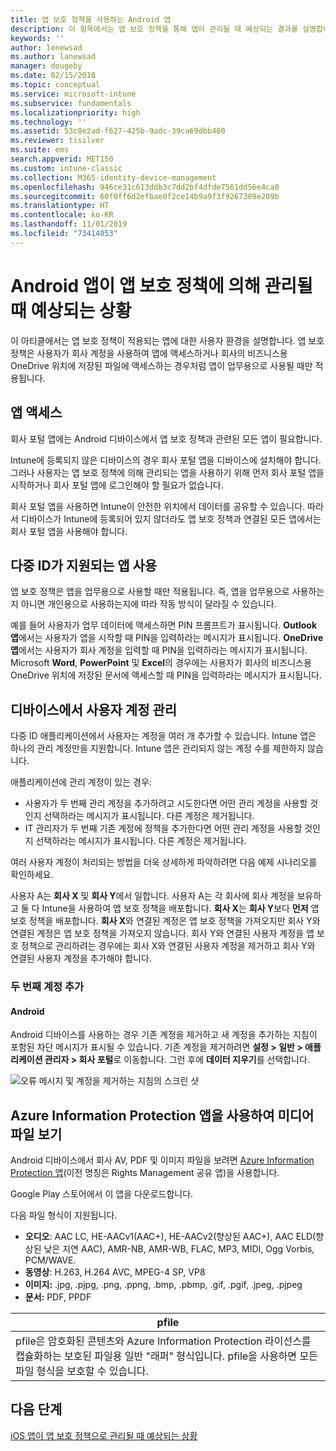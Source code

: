 ```yaml
---
title: 앱 보호 정책을 사용하는 Android 앱
description: 이 항목에서는 앱 보호 정책을 통해 앱이 관리될 때 예상되는 결과를 설명합니다.
keywords: ''
author: lenewsad
ms.author: lanewsad
manager: dougeby
ms.date: 02/15/2018
ms.topic: conceptual
ms.service: microsoft-intune
ms.subservice: fundamentals
ms.localizationpriority: high
ms.technology: ''
ms.assetid: 53c8e2ad-f627-425b-9adc-39ca69dbb460
ms.reviewer: tisilver
ms.suite: ems
search.appverid: MET150
ms.custom: intune-classic
ms.collection: M365-identity-device-management
ms.openlocfilehash: 946ce31c613ddb3c7dd2bf4dfde7561dd56e4ca0
ms.sourcegitcommit: 60f0ff6d2efbae0f2ce14b9a9f3f9267309e209b
ms.translationtype: HT
ms.contentlocale: ko-KR
ms.lasthandoff: 11/01/2019
ms.locfileid: "73414053"
---
```

# <a name="what-to-expect-when-your-android-app-is-managed-by-app-protection-policies"></a>Android 앱이 앱 보호 정책에 의해 관리될 때 예상되는 상황

이 아티클에서는 앱 보호 정책이 적용되는 앱에 대한 사용자 환경을 설명합니다. 앱 보호 정책은 사용자가 회사 계정을 사용하여 앱에 액세스하거나 회사의 비즈니스용 OneDrive 위치에 저장된 파일에 액세스하는 경우처럼 앱이 업무용으로 사용될 때만 적용됩니다.

## <a name="access-apps"></a>앱 액세스

회사 포털 앱에는 Android 디바이스에서 앱 보호 정책과 관련된 모든 앱이 필요합니다.

Intune에 등록되지 않은 디바이스의 경우 회사 포털 앱을 디바이스에 설치해야 합니다. 그러나 사용자는 앱 보호 정책에 의해 관리되는 앱을 사용하기 위해 먼저 회사 포털 앱을 시작하거나 회사 포털 앱에 로그인해야 할 필요가 없습니다.

회사 포털 앱을 사용하면 Intune이 안전한 위치에서 데이터를 공유할 수 있습니다. 따라서 디바이스가 Intune에 등록되어 있지 않더라도 앱 보호 정책과 연결된 모든 앱에서는 회사 포털 앱을 사용해야 합니다.

## <a name="use-apps-with-multi-identity-support"></a>다중 ID가 지원되는 앱 사용

앱 보호 정책은 앱을 업무용으로 사용할 때만 적용됩니다. 즉, 앱을 업무용으로 사용하는지 아니면 개인용으로 사용하는지에 따라 작동 방식이 달라질 수 있습니다.

예를 들어 사용자가 업무 데이터에 액세스하면 PIN 프롬프트가 표시됩니다. **Outlook 앱**에서는 사용자가 앱을 시작할 때 PIN을 입력하라는 메시지가 표시됩니다. **OneDrive 앱**에서는 사용자가 회사 계정을 입력할 때 PIN을 입력하라는 메시지가 표시됩니다. Microsoft **Word**, **PowerPoint** 및 **Excel**의 경우에는 사용자가 회사의 비즈니스용 OneDrive 위치에 저장된 문서에 액세스할 때 PIN을 입력하라는 메시지가 표시됩니다.

## <a name="manage-user-accounts-on-the-device"></a>디바이스에서 사용자 계정 관리

다중 ID 애플리케이션에서 사용자는 계정을 여러 개 추가할 수 있습니다.  Intune 앱은 하나의 관리 계정만을 지원합니다.  Intune 앱은 관리되지 않는 계정 수를 제한하지 않습니다.

애플리케이션에 관리 계정이 있는 경우:

* 사용자가 두 번째 관리 계정을 추가하려고 시도한다면 어떤 관리 계정을 사용할 것인지 선택하라는 메시지가 표시됩니다.  다른 계정은 제거됩니다.
* IT 관리자가 두 번째 기존 계정에 정책을 추가한다면 어떤 관리 계정을 사용할 것인지 선택하라는 메시지가 표시됩니다.  다른 계정은 제거됩니다.

여러 사용자 계정이 처리되는 방법을 더욱 상세하게 파악하려면 다음 예제 시나리오를 확인하세요.

사용자 A는 **회사 X** 및 **회사 Y**에서 일합니다. 사용자 A는 각 회사에 회사 계정을 보유하고 둘 다 Intune을 사용하여 앱 보호 정책을 배포합니다. **회사 X**는 **회사 Y**보다 **먼저** 앱 보호 정책을 배포합니다. **회사 X**와 연결된 계정은 앱 보호 정책을 가져오지만 회사 Y와 연결된 계정은 앱 보호 정책을 가져오지 않습니다. 회사 Y와 연결된 사용자 계정을 앱 보호 정책으로 관리하려는 경우에는 회사 X와 연결된 사용자 계정을 제거하고 회사 Y와 연결된 사용자 계정을 추가해야 합니다.

### <a name="add-a-second-account"></a>두 번째 계정 추가

#### <a name="android"></a>Android

Android 디바이스를 사용하는 경우 기존 계정을 제거하고 새 계정을 추가하는 지침이 포함된 차단 메시지가 표시될 수 있습니다.  기존 계정을 제거하려면 **설정 &gt; 일반 &gt; 애플리케이션 관리자 &gt; 회사 포털**로 이동합니다. 그런 후에 **데이터 지우기**를 선택합니다.

![오류 메시지 및 계정을 제거하는 지침의 스크린 샷](./media/end-user-mam-apps-android/Android_SwitchUser.png)

## <a name="view-media-files-with-the-azure-information-protection-app"></a>Azure Information Protection 앱을 사용하여 미디어 파일 보기

Android 디바이스에서 회사 AV, PDF 및 이미지 파일을 보려면 [Azure Information Protection 앱](https://play.google.com/store/apps/details?id=com.microsoft.ipviewer)(이전 명칭은 Rights Management 공유 앱)을 사용합니다.

Google Play 스토어에서 이 앱을 다운로드합니다.  

다음 파일 형식이 지원됩니다.

* **오디오**: AAC LC, HE-AACv1(AAC+), HE-AACv2(향상된 AAC+), AAC ELD(향상된 낮은 지연 AAC), AMR-NB, AMR-WB, FLAC, MP3, MIDI, Ogg Vorbis, PCM/WAVE.
* **동영상**: H.263, H.264 AVC, MPEG-4 SP, VP8
* **이미지:** .jpg, .pjpg, .png, .ppng, .bmp, .pbmp, .gif, .pgif, .jpeg, .pjpeg
* **문서:** PDF, PPDF

|**pfile**|
|----|
|pfile은 암호화된 콘텐츠와 Azure Information Protection 라이선스를 캡슐화하는 보호된 파일용 일반 "래퍼" 형식입니다. pfile을 사용하면 모든 파일 형식을 보호할 수 있습니다.|

## <a name="next-steps"></a>다음 단계
[iOS 앱이 앱 보호 정책으로 관리될 때 예상되는 상황](end-user-mam-apps-ios.md)
